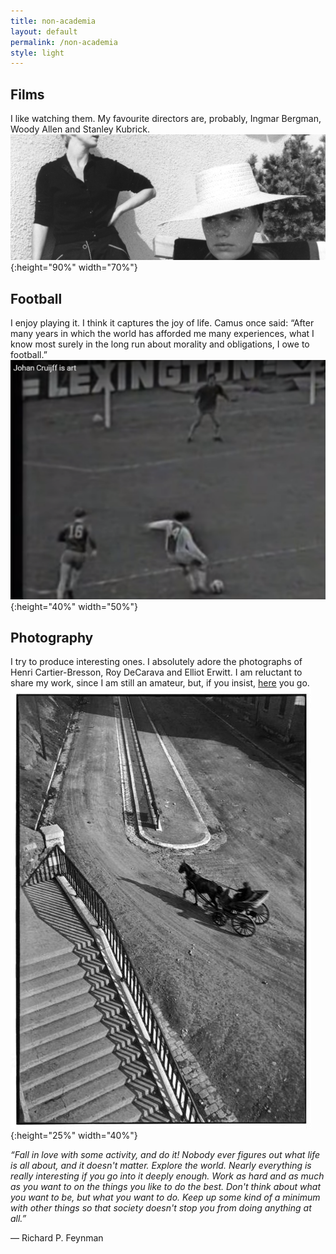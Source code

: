 ```yaml
---
title: non-academia
layout: default
permalink: /non-academia
style: light
---
```


## Films

I like watching them. My favourite directors are, probably, Ingmar Bergman, Woody Allen and Stanley Kubrick.
<br/>
![alt text](/media/persona21.jpg "Persona, Bergman"){:height="90%" width="70%"}

## Football

I enjoy playing it. I think it captures the joy of life. Camus once said: “After many years in which the world has afforded me many experiences, what I know most surely in the long run about morality and obligations, I owe to football.”
<br/>
![alt text](/media/cruyff.png "Johan Cruyff scoring a goal"){:height="40%" width="50%"}

## Photography

I try to produce interesting ones. I absolutely adore the photographs of Henri Cartier-Bresson, Roy DeCarava and Elliot Erwitt. I am reluctant to share my work, since I am still an amateur, but, if you insist, [here](https://flic.kr/ps/2pQbj9) you go.
<br/>
![alt text](/media/bresson_best_017.jpg "Bresson"){:height="25%" width="40%"}

*“Fall in love with some activity, and do it! Nobody ever figures out what life is all about, and it doesn't matter. Explore the world. Nearly everything is really interesting if you go into it deeply enough. Work as hard and as much as you want to on the things you like to do the best. Don't think about what you want to be, but what you want to do. Keep up some kind of a minimum with other things so that society doesn't stop you from doing anything at all.”*

― Richard P. Feynman
